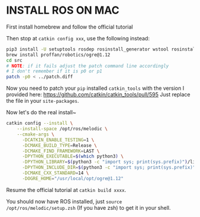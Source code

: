 # INSTALL ROS ON MAC

First install homebrew and follow the official tutorial

Then stop at `catkin config xxx`, use the following instead:
```bash
pip3 install -U setuptools rosdep rosinstall_generator wstool rosinstall catkin_tools bloom empy sphinx pydot netifaces
brew install proffan/robotics/ogre@1.12
cd src
# NOTE: if it fails adjust the patch command line accordingly
# I don't remember if it is p0 or p1
patch -p0 < ../patch.diff
```

Now you need to patch your `pip` installed `catkin_tools` with the version I provided here: https://github.com/catkin/catkin_tools/pull/595
Just replace the file in your `site-packages`.

Now let's do the real install~

```bash
catkin config --install \
    --install-space /opt/ros/melodic \
    --cmake-args \
      -DCATKIN_ENABLE_TESTING=1 \
      -DCMAKE_BUILD_TYPE=Release \
      -DCMAKE_FIND_FRAMEWORK=LAST \
      -DPYTHON_EXECUTABLE=$(which python3) \
      -DPYTHON_LIBRARY=$(python3 -c "import sys; print(sys.prefix)")/lib/libpython3.7m.dylib \
      -DPYTHON_INCLUDE_DIR=$(python3 -c "import sys; print(sys.prefix)")/include/python3.7m \
      -DCMAKE_CXX_STANDARD=14 \
      -DOGRE_HOME="/usr/local/opt/ogre@1.12"
```

Resume the official tutorial at `catkin build xxxx`.

You should now have ROS installed, just `source /opt/ros/melodic/setup.zsh` (If you have zsh) to get it in your shell.
